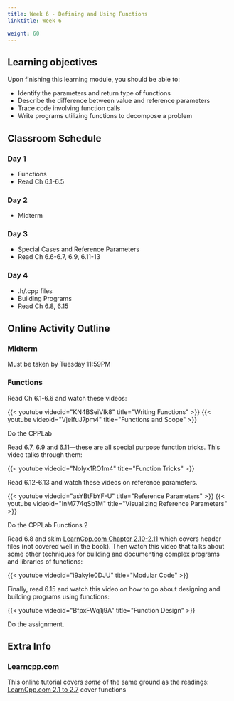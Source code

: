 ```yaml
---
title: Week 6 - Defining and Using Functions
linktitle: Week 6

weight: 60
---
```


## Learning objectives

Upon finishing this learning module, you should be able to:

* Identify the parameters and return type of functions
* Describe the difference between value and reference parameters
* Trace code involving function calls
* Write programs utilizing functions to decompose a problem

## Classroom Schedule

### Day 1

* Functions
* Read Ch 6.1-6.5

### Day 2

* Midterm

### Day 3

* Special Cases and Reference Parameters
* Read Ch 6.6-6.7, 6.9, 6.11-13

### Day 4

* .h/.cpp files
* Building Programs
* Read Ch 6.8, 6.15

## Online Activity Outline

### Midterm

Must be taken by Tuesday 11:59PM

### Functions

Read Ch 6.1-6.6 and watch these videos:  

{{< youtube videoid="KN4BSeiVIk8" title="Writing Functions" >}}
{{< youtube videoid="VjeIfuJ7pm4" title="Functions and Scope" >}}

Do the CPPLab

Read 6.7, 6.9 and 6.11—these are all special purpose function
tricks. This video talks through them:  

{{< youtube videoid="NoIyx1RO1m4" title="Function Tricks" >}}

Read 6.12-6.13 and watch these videos on reference parameters.  

{{< youtube videoid="asYBtFbYF-U" title="Reference Parameters" >}}
{{< youtube videoid="InM774qSb1M" title="Visualizing Reference Parameters" >}}

Do the CPPLab Functions 2

Read 6.8 and skim [LearnCpp.com Chapter 2.10-2.11](http://www.learncpp.com/) which covers header
files (not covered well in the book). Then watch this video that
talks about some other techniques for building and documenting
complex programs and libraries of functions:  

{{< youtube videoid="i9akyIe0DJU" title="Modular Code" >}}

Finally, read 6.15 and watch this video on how to go about designing
and building programs using functions:  

{{< youtube videoid="BfpxFWq1j9A" title="Function Design" >}}

Do the assignment.

## Extra Info

### Learncpp.com

This online tutorial covers *some* of the same ground as the readings:  
[LearnCpp.com 2.1 to 2.7](http://www.learncpp.com/) cover
functions  

